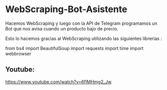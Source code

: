 # WebScraping-Bot-Asistente
Hacemos WebScraping y luego con la API de Telegram programamos un Bot que nos avisa cuando un producto bajo de precio.

Esto lo hacemos gracias al WebScraping utilizando las siguientes librerias : 

from bs4 import BeautifulSoup
import requests
import time
import webbrowser

## Youtube:
https://www.youtube.com/watch?v=6flMHmg2_Jw

